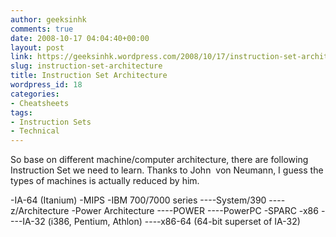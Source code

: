 ```yaml
---
author: geeksinhk
comments: true
date: 2008-10-17 04:04:40+00:00
layout: post
link: https://geeksinhk.wordpress.com/2008/10/17/instruction-set-architecture/
slug: instruction-set-architecture
title: Instruction Set Architecture
wordpress_id: 18
categories:
- Cheatsheets
tags:
- Instruction Sets
- Technical
---
```


So base on different machine/computer architecture, there are following Instruction Set we need to learn. Thanks to John  von Neumann, I guess the types of machines is actually reduced by him.

-IA-64 (Itanium)
-MIPS
-IBM 700/7000 series
----System/390
----z/Architecture
-Power Architecture
----POWER
----PowerPC
-SPARC
-x86
----IA-32 (i386, Pentium, Athlon)
----x86-64 (64-bit superset of IA-32)
